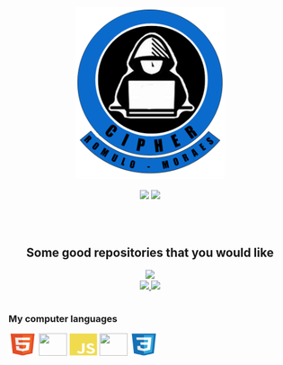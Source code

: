 <div align="center">
   <img height="305px" src="./R.gif">
</div>
<br/>
<div align="center">
  <img height="117px" src="https://github-readme-stats.vercel.app/api?username=Romulo-Moraes&theme=tokyonight&show_icons=true">
  <img height="117px" src="https://github-readme-stats.vercel.app/api/top-langs/?username=Romulo-Moraes&theme=tokyonight&layout=compact">
</div>


<br/>
<br/>
<br/>

<h2 align="center">Some good repositories that you would like</h2>
<div align="center">
   <div align="center">
      <!--<a href="https://github.com/Romulo-Moraes/Assembly-Toolkit">
         <img height="95px" src="https://github-readme-stats.vercel.app/api/pin/?username=Romulo-Moraes&repo=Assembly-Toolkit&theme=tokyonight">
      </a>-->
      <a href="https://github.com/Romulo-Moraes/Battering-ram">
         <img height="95px" src="https://github-readme-stats.vercel.app/api/pin/?username=Romulo-Moraes&repo=Battering-ram&theme=tokyonight">
      </a>  
   </div>
   <div>
      <a href="https://github.com/Romulo-Moraes/Portal">
         <img height="95px" src="https://github-readme-stats.vercel.app/api/pin/?username=Romulo-Moraes&repo=Portal&theme=tokyonight">
      </a>
      <a href="https://github.com/Romulo-Moraes/Noahs-ark">
         <img height="95px" src="https://github-readme-stats.vercel.app/api/pin/?username=Romulo-Moraes&repo=Noahs-ark&theme=tokyonight">
      </a>
   </div>
</div>

#

### My computer languages

<div>
  <img align="center" height="40" width="50" src="https://raw.githubusercontent.com/devicons/devicon/master/icons/html5/html5-original.svg">
   <img align="center" height="40" width="50" src="https://th.bing.com/th/id/OIP.Q8fx3MyWSLm3iphA74htTgHaHa?pid=ImgDet&rs=1">
  <img align="center" height="40" width="50" src="https://raw.githubusercontent.com/devicons/devicon/master/icons/javascript/javascript-plain.svg">
   <img align="center" height="40" width="50" src="https://p7.hiclipart.com/preview/889/976/939/the-c-programming-language-computer-programming-programming.jpg"/>
  <img align="center" height="40" width="50" src="https://raw.githubusercontent.com/devicons/devicon/master/icons/css3/css3-original.svg">
</div>
